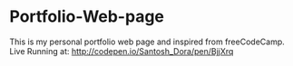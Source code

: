 # Portfolio-Web-page
This is my personal portfolio web page and inspired from freeCodeCamp.
Live Running at: http://codepen.io/Santosh_Dora/pen/BjjXrq
